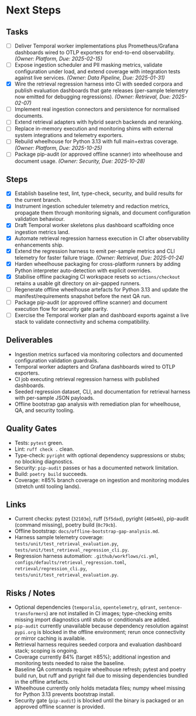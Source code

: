 # Next Steps

## Tasks
- [ ] Deliver Temporal worker implementations plus Prometheus/Grafana
   dashboards wired to OTLP exporters for end-to-end observability. *(Owner:
   Platform, Due: 2025-02-15)*
- [ ] Expose ingestion scheduler and PII masking metrics, validate
   configuration under load, and extend coverage with integration tests
   against live services. *(Owner: Data Pipeline, Due: 2025-01-31)*
- [x] Wire the retrieval regression harness into CI with seeded corpora and
  publish evaluation dashboards that gate releases (per-sample telemetry now
  emitted for debugging regressions). *(Owner: Retrieval, Due: 2025-02-07)*
- [ ] Implement real ingestion connectors and persistence for normalised
   documents.
- [ ] Extend retrieval adapters with hybrid search backends and reranking.
- [ ] Replace in-memory execution and monitoring shims with external system
   integrations and telemetry exporters.
- [ ] Rebuild wheelhouse for Python 3.13 with full main+extras coverage.
   *(Owner: Platform, Due: 2025-10-25)*
- [ ] Package pip-audit (or approved offline scanner) into wheelhouse and
   document usage. *(Owner: Security, Due: 2025-10-28)*

## Steps
- [x] Establish baseline test, lint, type-check, security, and build results
   for the current branch.
- [x] Instrument ingestion scheduler telemetry and redaction metrics,
   propagate them through monitoring signals, and document configuration
   validation behaviour.
- [x] Draft Temporal worker skeletons plus dashboard scaffolding once
   ingestion metrics land.
- [x] Automate retrieval regression harness execution in CI after
   observability enhancements ship.
- [x] Extend the regression harness to emit per-sample metrics and CLI
  telemetry for faster failure triage. *(Owner: Retrieval, Due: 2025-01-24)*
- [x] Harden wheelhouse packaging for cross-platform runners by adding Python
  interpreter auto-detection with explicit overrides.
- [x] Stabilise offline packaging CI workspace resets so `actions/checkout`
  retains a usable git directory on air-gapped runners.
- [ ] Regenerate offline wheelhouse artefacts for Python 3.13 and update the
  manifest/requirements snapshot before the next QA run.
- [ ] Package pip-audit (or approved offline scanner) and document execution
  flow for security gate parity.
- [ ] Exercise the Temporal worker plan and dashboard exports against a live
  stack to validate connectivity and schema compatibility.

## Deliverables
- Ingestion metrics surfaced via monitoring collectors and documented
   configuration validation guardrails.
- Temporal worker adapters and Grafana dashboards wired to OTLP exporters.
- CI job executing retrieval regression harness with published dashboards.
- Seeded regression dataset, CLI, and documentation for retrieval harness with
  per-sample JSON payloads.
- Offline bootstrap gap analysis with remediation plan for wheelhouse, QA, and
  security tooling.

## Quality Gates
- Tests: `pytest` green.
- Lint: `ruff check .` clean.
- Type-check: `pyright` with optional dependency suppressions or stubs; no
   blocking diagnostics.
- Security: `pip-audit` passes or has a documented network limitation.
- Build: `poetry build` succeeds.
- Coverage: ≥85% branch coverage on ingestion and monitoring modules (stretch
   until tooling lands).

## Links
- Current checks: pytest (`32103e`), ruff (`5f5dad`), pyright (`405e46`),
  pip-audit (command missing), poetry build (`0c79cb`).
- Offline bootstrap: `docs/offline-bootstrap-gap-analysis.md`.
- Harness sample telemetry coverage: `tests/unit/test_retrieval_evaluation.py`,
  `tests/unit/test_retrieval_regression_cli.py`.
- Regression harness automation: `.github/workflows/ci.yml`,
  `configs/defaults/retrieval_regression.toml`,
  `retrieval/regression_cli.py`, `tests/unit/test_retrieval_evaluation.py`.

## Risks / Notes
- Optional dependencies (`temporalio`, `opentelemetry`, `qdrant`,
   `sentence-transformers`) are not installed in CI images; type-checking
   emits missing import diagnostics until stubs or conditionals are added.
- `pip-audit` currently unavailable because dependency resolution against
  `pypi.org` is blocked in the offline environment; rerun once connectivity or
  mirror caching is available.
- Retrieval harness requires seeded corpora and evaluation dashboard stack;
   scoping is ongoing.
- Coverage currently 84% (target ≥85%); additional ingestion and monitoring
  tests needed to raise the baseline.
- Baseline QA commands require wheelhouse refresh; pytest and poetry build
  run, but ruff and pyright fail due to missing dependencies bundled in the
  offline artefacts.
- Wheelhouse currently only holds metadata files; numpy wheel missing for
  Python 3.13 prevents bootstrap install.
- Security gate (`pip-audit`) is blocked until the binary is packaged or an
  approved offline scanner is provided.
